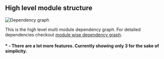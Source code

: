 ## High level module structure
![Dependency graph](../docs/images/coremodulegraph/high_level_architecture.png)

This is the high level multi module dependency graph. For detailed dependencies checkout [module wise dependency graph](../docs/images/graphs).

#### * - There are a lot more features. Currently showing only 3 for the sake of simplicity.